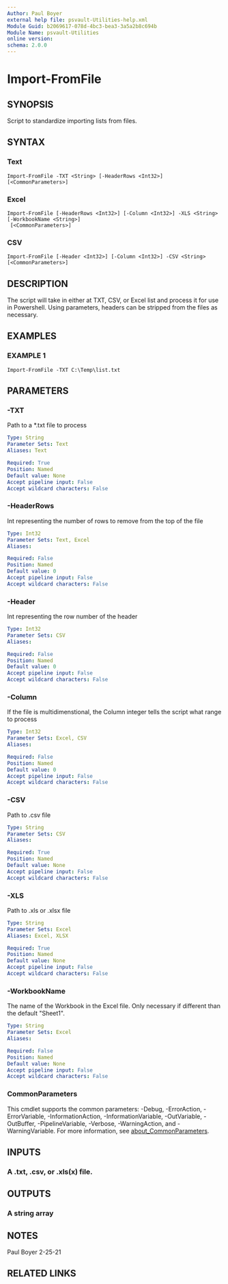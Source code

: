 ```yaml
---
Author: Paul Boyer
external help file: psvault-Utilities-help.xml
Module Guid: b2069617-078d-4bc3-bea3-3a5a2b8c694b
Module Name: psvault-Utilities
online version:
schema: 2.0.0
---
```


# Import-FromFile

## SYNOPSIS
Script to standardize importing lists from files.

## SYNTAX

### Text
```
Import-FromFile -TXT <String> [-HeaderRows <Int32>] [<CommonParameters>]
```

### Excel
```
Import-FromFile [-HeaderRows <Int32>] [-Column <Int32>] -XLS <String> [-WorkbookName <String>]
 [<CommonParameters>]
```

### CSV
```
Import-FromFile [-Header <Int32>] [-Column <Int32>] -CSV <String> [<CommonParameters>]
```

## DESCRIPTION
The script will take in either at TXT, CSV, or Excel list and process it for use in Powershell.
Using
parameters, headers can be stripped from the files as necessary.

## EXAMPLES

### EXAMPLE 1
```
Import-FromFile -TXT C:\Temp\list.txt
```

## PARAMETERS

### -TXT
Path to a *.txt file to process

```yaml
Type: String
Parameter Sets: Text
Aliases: Text

Required: True
Position: Named
Default value: None
Accept pipeline input: False
Accept wildcard characters: False
```

### -HeaderRows
Int representing the number of rows to remove from the top of the file

```yaml
Type: Int32
Parameter Sets: Text, Excel
Aliases:

Required: False
Position: Named
Default value: 0
Accept pipeline input: False
Accept wildcard characters: False
```

### -Header
Int representing the row number of the header

```yaml
Type: Int32
Parameter Sets: CSV
Aliases:

Required: False
Position: Named
Default value: 0
Accept pipeline input: False
Accept wildcard characters: False
```

### -Column
If the file is multidimenstional, the Column integer tells the script what range to process

```yaml
Type: Int32
Parameter Sets: Excel, CSV
Aliases:

Required: False
Position: Named
Default value: 0
Accept pipeline input: False
Accept wildcard characters: False
```

### -CSV
Path to .csv file

```yaml
Type: String
Parameter Sets: CSV
Aliases:

Required: True
Position: Named
Default value: None
Accept pipeline input: False
Accept wildcard characters: False
```

### -XLS
Path to .xls or .xlsx file

```yaml
Type: String
Parameter Sets: Excel
Aliases: Excel, XLSX

Required: True
Position: Named
Default value: None
Accept pipeline input: False
Accept wildcard characters: False
```

### -WorkbookName
The name of the Workbook in the Excel file.
Only necessary if different than the default "Sheet1".

```yaml
Type: String
Parameter Sets: Excel
Aliases:

Required: False
Position: Named
Default value: None
Accept pipeline input: False
Accept wildcard characters: False
```

### CommonParameters
This cmdlet supports the common parameters: -Debug, -ErrorAction, -ErrorVariable, -InformationAction, -InformationVariable, -OutVariable, -OutBuffer, -PipelineVariable, -Verbose, -WarningAction, and -WarningVariable. For more information, see [about_CommonParameters](http://go.microsoft.com/fwlink/?LinkID=113216).

## INPUTS

### A .txt, .csv, or .xls(x) file.
## OUTPUTS

### A string array
## NOTES
Paul Boyer 2-25-21

## RELATED LINKS
